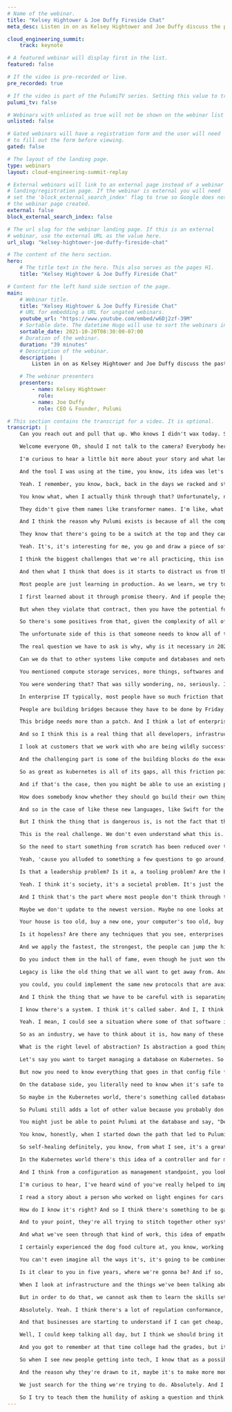```yaml
---
# Name of the webinar.
title: "Kelsey Hightower & Joe Duffy Fireside Chat"
meta_desc: Listen in on as Kelsey Hightower and Joe Duffy discuss the past, present, and future of the cloud infrastructure landscape.

cloud_engineering_summit:
    track: keynote

# A featured webinar will display first in the list.
featured: false

# If the video is pre-recorded or live.
pre_recorded: true

# If the video is part of the PulumiTV series. Setting this value to true will list the video in the "PulumiTV" section.
pulumi_tv: false

# Webinars with unlisted as true will not be shown on the webinar list
unlisted: false

# Gated webinars will have a registration form and the user will need
# to fill out the form before viewing.
gated: false

# The layout of the landing page.
type: webinars
layout: cloud-engineering-summit-replay

# External webinars will link to an external page instead of a webinar
# landing/registration page. If the webinar is external you will need
# set the 'block_external_search_index' flag to true so Google does not index
# the webinar page created.
external: false
block_external_search_index: false

# The url slug for the webinar landing page. If this is an external
# webinar, use the external URL as the value here.
url_slug: "kelsey-hightower-joe-duffy-fireside-chat"

# The content of the hero section.
hero:
    # The title text in the hero. This also serves as the pages H1.
    title: "Kelsey Hightower & Joe Duffy Fireside Chat"

# Content for the left hand side section of the page.
main:
    # Webinar title.
    title: "Kelsey Hightower & Joe Duffy Fireside Chat"
    # URL for embedding a URL for ungated webinars.
    youtube_url: "https://www.youtube.com/embed/w6Dj2zf-39M"
    # Sortable date. The datetime Hugo will use to sort the webinars in date order.
    sortable_date: 2021-10-20T08:30:00-07:00
    # Duration of the webinar.
    duration: "39 minutes"
    # Description of the webinar.
    description: |
        Listen in on as Kelsey Hightower and Joe Duffy discuss the past, present, and future of the cloud infrastructure landscape. Hear key insights from Kelsey on everything from best development practices to how to run an engineering that lives in the customer's shoes.

    # The webinar presenters
    presenters:
        - name: Kelsey Hightower
          role:
        - name: Joe Duffy
          role: CEO & Founder, Pulumi

# This section contains the transcript for a video. It is optional.
transcript: |
    Can you reach out and pull that up. Who knows I didn't wax today. So if I start sweating profusely they said, they can Photoshop that out. Do I look at just into this camera, is that okay. And then get back.

    Welcome everyone Oh, should I not talk to the camera? Everybody here already knows who you are not me. So I'll introduce myself. Kelsey. I think, I think you and I both sort of share a background in software engineering. We somehow found ourselves working a lot in the Cloud and infrastructure for the better part of the last decade.

    I'm curious to hear a little bit more about your story and what led you to an infrastructure and why are you excited about the Cloud? Yeah, a lot of people, you know, you start your career in tech mine in particular. Tech support, system administration and I'm talking about the type where you're SSH into servers, writing bash scripts. Those were the tools that I started on. And I remember around like the 2009, 2008 timeframe. And that's when I was introduced to that concept of configuration management. Yep.

    And the tool I was using at the time, you know, its idea was let's bring a real programming language with the DSL to this space and formalize the way we're thinking about automation. And that was kinda my introduction to infrastructure's code and I went to go work at that place. So I think that's where we have a lot of commonalities building tools to help people automate those infrastructures and, you know, since then I went full circle, you know, the whole container movement, this idea of even though we have infrastructure as code, should we think about changing the things that we're automating and deliver some new abstractions?

    Yeah. I remember, you know, back, back in the days we racked and stacked servers, and then suddenly you actually had a, an API that things were behind, what are some of the biggest changes that you've seen in the last 10 years since, since then.

    You know what, when I actually think through that? Unfortunately, not a lot. Because the fundamentals are roughly the same. If you think about the whole virtualization path, it's literally trying to mimic and recreate that physical world. But in more than a virtual sense, it was almost one-on-one to one mapping, still IP addresses and virtual machines and Linux operating systems. And so instead of racking and stacking, you literally do have people that have a console of all their servers.

    They didn't give them names like transformer names. I'm like, what are you doing? These are, you know, these are inanimate objects. Why are you naming them? But that's still a thing. So I think that the world, as much as it's changed at some level, a lot of the fundamentals are roughly the same and I think this is why it's still hard. You can't assume everyone has access to the Cloud and the new abstractions most of this work.

    And I think the reason why Pulumi exists is because of all the complexity of trying to take multiple systems that have evolved at different paces and try to automate them to make them feel like a single system. So I think the biggest changes that I've seen that are on the sides are the new abstractions. You know, the whole world talks about containerization, even with all the hype. I think the biggest thing that we've gained is more concrete abstractions like we have in the server world. When someone says that they rack and stack a server, they know it's going to be about 42 inches.

    They know that there's going to be a switch at the top and they can plug in an ethernet cable, pretty much everyone knows how to make one. So you have this level of consistency because we have shared vocabulary for that physical world. And now some of the newer attractions like containerization are given us the same thing at the application level. And now we have a much better target in Warsaw automate. Yep.

    Yeah. It's, it's interesting for me, you go and draw a piece of software or an architecture on a whiteboard. Often I find it's conceptually simple and then mapping that into the real world is where it gets messy. In a lot of that concept, you just mentioned everywhere it gets messy, you know, networking, storage. Why is it that the gap is so large and continues to be so large, do things like serverless and containers really promise to solve that gap?

    I think the biggest challenges that we're all practicing, this isn't a hard science where these things are universally true for everyone like security, isn't practiced the same by everyone. Some people need to take certain trade-offs and some people can't make those trade offs depending on the type of data that they're handling. So given that this is a practice, there is no static way of doing it. This idea that there's a way of doing it right. That's where I think a lot of times we get astray in the industry. So new tool shows up, we'll say, this is the right way of doing something, or we'll make a claim that this is the best practice.

    And then what I think that does is it starts to distract us from the reality is that every organization, every developer, every team, every situation is literally a practice. And we have certain tools at our disposal to allow us to practice. So the reason why it's hard is that different people are practicing based on their own unique situation. If you've never had a security incident before you have no practice. So this is why we're always learning on the fly.

    Most people are just learning in production. As we learn, we try to incorporate their feedback into the tools. And I think that's why it's hard and why it's never finished. Yep. When configuration management came on the scene.

    I first learned about it through promise theory. And if people they're not familiar with promise theory, I think the biggest learning there was, these are promises. We are trying to tell these systems how we would like them to behave. We're trying to write code that make them behave that way, but it's literally a promise and those promises are built on assumptions. We're assuming people won't type bad things into that little text box that we give them to put their first and last name in.

    But when they violate that contract, then you have the potential for the promise to be broken. And so I think the fact that we're still kind of operating in this mode of like promise theory, there was no way to have some guarantees that we all assume in certain walks of life. My observation is many more developers are getting hands, you know, their hands dirty or with the Cloud, and really learning more about the underlying infrastructure that powers their applications. And, and it actually, some of the aspects of distributed systems are as powerful in many ways as the quote business logic itself, because you can build these infinitely, scalable applications. How have you seen the role of the developer change in these last 10 years?

    So there's some positives from that, given the complexity of all of these systems and the amount of expertise it takes to operate at the top of the stack, you're a developer, you just want to write an app that people can just use, but that has to run on something.

    The unfortunate side of this is that someone needs to know all of this to be effective. This is the equivalent of asking someone who just wants to cook a dish like a chef, "Hey, before you start making that macaroni and cheese, we're gonna have to teach you how the power of good works. We're gonna have the teacher you how to run a gas pipeline to the restaurant. So you can actually have gas to create a flame in order to cook, oh yeah, Before you can use a pot, we're going to have to show you how to meld the port from raw metal." Like this is insane asking professionals to have to learn every part of the chain before they can be productive, has been a big productivity loss in lots of capital for the whole tech industry.

    The real question we have to ask is why, why is it necessary in 2021? I've been in industry for about 20 plus years. And I know some people have been at this for 30, 40 years. And if you asked them what they were working on then, and what we're working on now, it's very similar. And so I think the question is, is there hope in these mentioned serverless platforms where we say, if you want to send email, you can just use something like Gmail, for example. And that know how to set up a mail server and secure from spam.

    Can we do that to other systems like compute and databases and networking. And I think that is the promise that we talk about when we say things like serverless. And so, I think that where we're evolving is that people now respect how hard each of those layers are and giving that respect, I think the more people that learn the trade off. Are you willing to change the way you write applications to conform to the systems that are performing, that capture all the things we've learned, or do you want to do everything you want? And therefore, you're going to have to inherit the responsibility of building systems from scratch to do so.

    You mentioned compute storage services, more things, softwares and servers, effectively more things available on demand behind an API so that it's easy to use without having to care about how the abstraction works under the hood. What is the role of the infrastructure team in this kind of modern world where they're trying to empower developers more often than not? When I was driving on the way here I was asking a simple question's like, what, what is the asphalt made of, of the road that I was driving on? I Don't know.

    You were wondering that? That was silly wondering, no, seriously. I have no idea. I have no idea who made the concrete for the barriers so that I don't drive off the side. You don't know. Yeah. And that is a good sign of infrastructure. The people who work on that are invisible. And the only time we think about the freeways is when there's a traffic jam, there's a pothole, right? You have a car accident. So usually some thing as bad is triggering the thought process there.

    In enterprise IT typically, most people have so much friction that they're always thinking about it. There's never this idea that you can get in your car and just drive straight to your destination. In enterprise IT is like, "All right, there's only one lane and I know everyone's on it. And I don't think we fixed any of those potholes from the '80s, the '90s, the '00s. And then there's half built bridges.

    People are building bridges because they have to be done by Friday. The bridge is not even safe because you don't have time to test the bridge. And you're the first car on the bridge. And you're sitting there like, wow, I mean, this team has never built the bridge before. Is this even safe? And then you drive across it and you fall over and they say, "We'll fix it, we'll patch it."

    This bridge needs more than a patch. And I think a lot of enterprise IT systems have gone beyond where a patch is going to cut it. And so I think the biggest challenge we have in enterprise IT is number one, we're asking people to build systems they've never built before. We're asking people to kind of figure it out as they go, and then have another team trust that it's going to be stable, that they can rely on it in production. And then we're asking our customers to trust this fragile machine with my data, my ability to jump on an airplane, my medical records.

    And so I think this is a real thing that all developers, infrastructure folks are coming to terms with is that can we reliably build infrastructure, millions of companies all get to the same equal footing. And I think what we're learning as an industry is that answer is probably no. There's probably going to have to be some area where we can trust each other, just like the public highways. Let's get it right once. And ideally, if we build it in a way that's fairly flexible, large tractor trailers can pass through it. And even an electric bike, if need be.

    I look at customers that we work with who are being wildly successful, using things like GKE, you know, autopilot, using you know, Cloud spanner, big query, these hosted services where you don't have to be the expert in how to build reliable, robust infrastructure. You can depend on, you know, somebody who does that for a living. So that's certainly in my opinion, kinda plays a significant role in, in, in addressing some of this kind of to your point the challenge that I see often is what are the best practices for how to stitch these things together? How do people navigate that? It's a very complicated world. You know, we talk about the CNCF landscape and for those that have not seen that landscape in a long time, if you look at it, there's like 10,000 building blocks in there.

    And the challenging part is some of the building blocks do the exact same thing. And so now you have to make a decision, not just on all the layers, but which one of those building blocks, what are the best practices? And I think every five to 10 years ago, those best practices manifest themselves. Kubernetes and Kubernetes to me represents when you peel back the onion, it is the best practices of assembling a bunch of virtualization components and taming them in a way that you can use to deploy applications. But there's other things there, security, policy, where do you put your data? What part of the world do you run in for regulation purposes? Sometimes you need to run a multiple parts of the world at the same time. And this is where I think the serverless platform start to encode so, when people ask me, "What's next?" What's next can be identified by the things that are lacking from the current tools.

    So as great as kubernetes is all of its gaps, all this friction points, the things we're doing to solve that is the next thing. So I think when people say, what is the best practice, I always ask the customer, what are you trying to do, exactly? Not what everyone else is doing. What are you trying to do exactly? And the better that answer, the better the recommendation is. And typically where we can do and say, look, the thing you're trying to do, I'm gonna be honest with you. As unique as your idea is, I'm going to probably guess that it's doing the exact same thing that everybody else is doing.

    And if that's the case, then you might be able to use an existing platform, but you're going to have to conform a bit at your current, can't be wider than a lane. If you can shrink the size of your car down, I mean, you can get to a tractor trailer size so, you should be able to accommodate what you're trying to do. Then you can just use the same highway instead of attempting to try to build your own.

    How does somebody know whether they should go build their own thing versus just using off the shelf components? When, do you know your requirements are unique enough to go forge that path and try to build your own platform or build your own solution? A lot of these things are super domain specific. They're trying to address problems of the previous programming languages.

    And so in the case of like these new languages, like Swift for the apple ecosystem, if you want to write an application for the iPhone, then apple is going to say the best practices come in this framework. And that framework has a language called Swift. And if you learn it, we're going to make it real easier, easy as possible to write in a mobile app or iPhone. If you want to write something for the web, that's works across multiple browsers, then JavaScript's going to be your jam. And of course you get to these things like frameworks.

    But I think the thing that is dangerous is, is not the fact that their not invented here, you know, that lead to innovation sometimes you know, for a fact how something works and then you decide from an position of educated position and then you decide to strategically make a new thing. The problem though, is most people are not making educated decisions. Most people are just saying, I don't understand that. So I think the phrase is like not understood here. Right.

    This is the real challenge. We don't even understand what this is. So you find yourself actually reinventing the wheel because you never saw one. And I think that's the biggest challenge. So I think as engineers, what we have to do is be learning, what are the things that are available? How do they work and make a real evaluation of when should you depart? And I think it's getting even harder because a lot of the most successful projects are open source.

    So the need to start something from scratch has been reduced over time, I think now at this point, worst case, you can extend something that already exists to fit your needs. And I think the underlying systems are getting better at realizing that one size won't fit all. And there has to be natural extension points. And I think that's just where we are in 2021.

    Yeah, 'cause you alluded to something a few questions to go around, building half-built bridges and then you not feeling like people can finish or create the level of stability in the infrastructure that's actually required of the organization around them, is that, and you've told me, talked a lot of CTOs and advise them on these topics that, is that a cultural problem.

    Is that a leadership problem? Is it a, a tooling problem? Are the building blocks we're building on just fundamentally too shaky right now? Like what, what advice would you give to people to navigate that requirement to, you know, ship fast and break things without breaking them?

    Yeah. I think it's society, it's a societal problem. It's just the way humans work with systems, right? Typically we try to figure out and explore new things. And usually during that exploration phases, it's going to be less stable because we don't know, but we're still trying to explore and push things forward so maybe we go into places that no one's ever gone before and that's okay, that's healthy. But at some point, though, if you want other people to travel the same road, ideally you want to make sure that it's safe, it's sustainable and also think about who's going to maintain those roads if it's not you.

    And I think that's the part where most people don't think through these decisions. And so that's where we find ourselves in these tricky situations where I think the saying goes, "Most software is just abandoned." Right. Right. You launch it, you get some customers, you get some traction and then it gets a little stale.

    Maybe we don't update to the newest version. Maybe no one looks at it because it's working. And then a decade goes by and then you step back and say, "Yo, this is no longer secure." There are new ways of doing this and we haven't kept up incrementally. And you just look at this huge hill to climb so what most humans like to do, we start over.

    Your house is too old, buy a new one, your computer's too old, buy a new one. And the problem with software is it's not that easy to just say, "Let's just throw away the software and try to relearn everything that took us 20 years to encode into this application." So we don't necessarily have that luxury to just throw away all the software and create new ones, so I think that's the biggest challenge.

    Is it hopeless? Are there any techniques that you see, enterprises practicing to help deal with legacy and modernize legacy? And what is your advice to enterprise is dealing with that trail of legacy. I'm going down the dangerous sports analogy path but you know, like American football is typically someone will consider a young man's game and rookies are drafted every year with all this high potential.

    And we apply the fastest, the strongest, the people can jump the highest, score the most points. And then if they do a really good job of that, we induct them in the hall of fame and their careers, their legacy. And then they kind of fade off to the sunset and the new players arrive and we repeat this process every season. And then you have people like, Tom Brady who are playing into their forties. And do you look at him because of his age and say, "He's a legacy football player."

    Do you induct them in the hall of fame, even though he just won the super bowl? Do you say that this is the end of his career? And I think the way we look at software, even just like the word legacy, we don't necessarily use it in a positive way when we talk about software. Yep

    Legacy is like the old thing that we all want to get away from. And the truth is it still works. And I think the maturity part of software that needs to, the discipline needs to be, who maintains it, who updates it. If you learn a new practice, for example, in some of the old stuff that runs on the mainframe, could you add health checks to it? Sure.

    you could, you could implement the same new protocols that are available on Cloud native based systems. And I think it's just the maturity of understanding the platform and the fundamentals can be separated. You can implement most of the fundamentals on any platform. So I think that's the part where as an industry, we could do a lot better by not classifying these systems by their age, but asking ourselves, like in the case of IBM, when the new mainframe rolls out, will it be able to support these new practices and fundamentals, when the answer is yes, then we can evolve that software to incorporate those versus abandoning ship and going, hunting for a new platform. And the way I like to frame it is all the new stuff that we're working on, if we're lucky, it'll be around long enough for other people to hate it.

    And I think the thing that we have to be careful with is separating the fundamentals from the platform, right? And the fundamentals and best practices evolve over time. And when you think about it, you can take those fundamentals and best practices and apply them to pretty much any platform. So I think the goal really is to not necessarily think about them as legacy versus new versus Cloud native, but to ask ourselves if this platform is capable of running these new fundamentals. Yeah. It's, it's interesting.

    I know there's a system. I think it's called saber. And I, I think a lot of airlines still use Saber and it was probably written in Fortran or something. I'm probably making it up, but I have to imagine given the high availability requirements of that system and the fact that it's available through modern web interfaces, there's probably a rest API, there's probably health checks for all I know it's actually using containers somewhere under the hood. And to your point, it's solving a business problem. Why go reinvent the wheel when the thing actually works?

    Yeah. I mean, I could see a situation where some of that software is unsuited for, you know, certain capacity needs. You know, I think when the internet came around, it put a lot of stress on some of these existing systems. Some of them didn't even support these protocols like, TCP/IP. And so that means that those systems do have to evolve, where things start to get dangerous though, is when those systems get so old where there's no one that knows how to operate them, that education part so we didn't really talk too much about as a industry, who's teaching new developers, Fortran, and then you have a problem over time where, when you're trying to hire people to come work on one of these airlines systems, and there's only like 10 people in the world that can do that, that's a major problem.

    So as an industry, we have to think about it is, how many of these systems exist? And then how do we make sure that there's a healthy group of people who can manage those systems? And then how is that relationship with those vendors? Right? Because sometimes, and we've seen it in the past, When a vendor throws up their hands and says, "We're no longer maintaining this software." And we saw that a lot with proprietary software in the past, and there was no way for someone else to pick up and continue on. So this is why I think open source is a really big, important element to this because even if one company stops developing that technology, well, maybe another community can pick it up and train that next generation to keep these systems alive and evolving over time.

    What is the right level of abstraction? Is abstraction a good thing when it comes to infrastructure or a bad thing, because we all know, you know, abstractions can be leaky and when they leak it can be painful. And at that point you might just wish that you had coded to the underlying raw concepts, under the, whether it's VMs or what have you, how do you know which level of obstruction to pick both as a developer, but also as an infrastructure person who's trying to ship a platform to enable your team.

    Let's say you want to target managing a database on Kubernetes. So you take Pulumi maybe use Pulumi to provision the cluster. All right, cool points. You might use Pulumi to install the database. Great.

    But now you need to know everything that goes in that config file for that particular database, you need to know how to safely back up the database. When there's a new version of that database, you need to understand how to roll it out safely. And when you look at Pulumi, luckily it's powerful enough for you to articulate all of these nuances. But the reality is you're building a very complex state machine from the outside. And the reason why I picked something like a database is it's infinitely harder than like the web applications people build today.

    On the database side, you literally need to know when it's safe to upgrade that database, 'cause once you lose the data, then all bets are off. So in the world that Pulumi, you can get really far from brute force. So then you ask yourself, is there a better way, because we're now we're linking to many of the details, and maybe you're going to ask a developer to configure some of these knobs that should actually be inside of the system. So where do you put it? And I think the evolution where people explore is like, maybe we put it in the platform. Some people would argue, maybe we tell Kubernetes to have better extractions for running a database.

    So maybe in the Kubernetes world, there's something called database object, and you can give it a database service and it will do all the right things in terms of generically, attaching data, detaching and attaching things, when things crash or come back alive, but it'll never be perfect for every single database. Then you can teach Pulumi to target this Kubernetes database object. And so your Pulumi code shrinks way down because you're dealing with a much cleaner obstruction. Now there's still going to be integration works. They're gonna have to take that database username and give it to another system.

    So Pulumi still adds a lot of other value because you probably don't want the database passing out passwords to other systems. They're still going to be ruined for this second tier orchestration. But then there comes a time where you say, "What happens when the database gets way more complex and should that database then take on the responsibility of having its own API for doing things like backups and self-healing or growing its cluster horizontally versus forcing Kubernetes to do it generically. And in that mode, then we start to get this nice system of flow is when we learn new patterns, we can decide at what layer to put those patterns. And I think to wrap it up is maybe over time, those databases get so powerful in terms of their automation hooks that they expose.

    You might just be able to point Pulumi at the database and say, "Deploy yourself to Kubernetes." Right? That's the extreme side of it. So I think that's where as an industry, we rustle, where do we put these things? And also you gotta be careful, you know, what if you start to put automation hooks for platforms that aren't very popular, do you have automation hooks for Kubernetes, Nomad, Cloud Run and five other systems? That's going to be the biggest challenge? Where do you place your bets? Yep. Yeah. It's interesting working in the infrastructure's code space.

    You know, honestly, when I started down the path that led to Pulumi, I didn't know, I would end up in infrastructure's code. It turned out that, that is a highly programmable way to stitch together the building blocks. But one of the key traits is that it is goal, state driven. You declare what you would like, and then you let an Oracle, IEA and infrastructure's code engine figure out how to converge the current state to your desired state and leave the reliability and all the security elements and everything else to that Oracle so that you don't have to open and code it yourself. Kubernetes was built around this fundamental concept of eventual consistency, goal, state driven configuration, a control loop that can continually converge towards that, even in the case of unexpected failure.

    So self-healing definitely, you know, from what I see, it's a great kind of goalpost for what excellent, you know, infrastructure self-healing systems looks like. Do you think that the Kubernetes control plane is at the end of the day where the dust settles and that is going to be the thing that rules the world of infrastructure management. It's a good checkpoint for all the things we learned before Kubernetes. And I think what people are starting to understand about complexity is it will live somewhere. And when Kubernetes brought to the table was being very explicit about where it lives.

    In the Kubernetes world there's this idea of a controller and for most people and the things that you get out of Kubernetes in the box, out of the box, you know, the ability to configure and manage load balancers, to deploy containerized applications. Those control loops is where the complexity lives 'cause if you look in there, you'll see just how complex it is to support all of these low balancers that is forced to support. But since we encapsulate the complexity, we don't run away from it. We encapsulate it and be very explicit. And by being explicit, we created an API and that API is what we call that Kubernetes resource model.

    And I think from a configuration as management standpoint, you look at that and say, "yes, I can deal with this explicit API versus having to reinvent the stuff that we see in that black box inside of those controllers." So I do think Kubernetes has brought this very clear direction for infrastructure. We too can benefit from control planes that have APIs and intentionality. And then we can put the complexity in a box, but this time a box with an API, I think that pattern, that formula is here to stay and we're going to see that apply to other systems. So whether Kubernetes sticks around or not, that pattern will stay with us.

    I'm curious to hear, I've heard wind of you've really helped to improve the usability of some of the abstractions that your team is shipping at Google through I think you call it empathetic engineering or something along those lines. Could you talk a little bit about that? And maybe some of the lessons learned that the audience might be able to take home with them.

    I read a story about a person who worked on light engines for cars. The person had no driver's license, and this is like a weird scenario. It's like, how do you know that you've built a great engine if you've never driven a car? And so I think there's a little bit of empathy that goes into the thing that I'm working on.

    How do I know it's right? And so I think there's something to be gained from using the thing, so in our industry for a very long time, we have that concept of dogfooding, using your own stuff and then you create this very organic feedback loop. It turns out for the Cloud. That's not enough, actually. It turns out in the Cloud, we have thousands and thousands and 10s of thousands of customers that are all coming at this from a different angle of practice. And they all need something different.

    And to your point, they're all trying to stitch together other systems from other vendors. And so without experiencing that yourself, you could be working on one component, let's call it GKE, you could be doing a really great job, best Kubernetes offering ever. But what is it like to use Kubernetes, plus Spanner, plus CloudFlare, plus this DNS service, that might be so much friction that one way to quickly elevate someone's understanding of that world is to put them in the customer's shoes. So empathetic engineering is really about how do you change the person that's writing the software. Right? We can all get formalized specs of what to build, but how do you do it with empathy, right? I want to know who am I building this for? What will their real experience be like? And so in order to create that, we try to give people opportunities, whether they embed with the customer and build something together, maybe support a system or the pager, or try to solve a problem using the exact same paths available to our customers.

    And what we've seen through that kind of work, this idea of empathetic engineering is when you go back to your keyboard, that becomes permanent. When you say something is done, your definition of done has changed because now it includes the customer's perspective. So that's what empathetic engineering's all about, it's giving people the space and the opportunity and rewarding that discipline of understanding what it's like for real people to use what you're working on in real settings.

    I certainly experienced the dog food culture at, you know, working at Microsoft where sometimes it's painful, right? You're using software that clearly isn't quite there yet, but that's part of the process of helping to get it there. But the point around Cloud, I mean, it's highly fractal.

    You can't even imagine all the ways it's, it's going to be combined and used, thousands of services, you know, customers using it at different scale. It's, it's definitely, you know, a difficult world. So I love the concept of empathetic engineering, I think I'll have to borrow that. So, I'll ask you a potentially dangerous question, but you can, you can take it or not, if you'd like. Prediction, a lot has changed even in the last few years alone.

    Is it clear to you in five years, where we're gonna be? And if so, what does that world look like? Given the history of other areas like electricity, you turn on the light switch, it tends to come on, the light does. That's the type of interfaces that most people want. I want to reduce the number of options I have to make something work. If you wanna get advanced you can get a dimmer. I can turn it down to something, but the interfaces get simpler as we understand the problem space much better.

    When I look at infrastructure and the things we've been talking about today, we don't have a lot of options for people who want to flip up light switches. We're asking everyone to learn how to build power grids right now, and that can't work. That's not going to ever scale to where we want to be, because I think what we want to do is go from, I think there was a time period during my career where the goal was to get the next million developers. At some point, you're going to have a billion developers, right? These are people interfacing and customizing their own tools, right? You customize your budget, you customize your financial apps. All of these new tools are allowing customers to be programmers of their own domains.

    But in order to do that, we cannot ask them to learn the skills set of the people we've been addressing so far. So I think everything will eventually evolve to this ultimate utility that will allow 85%, 95% of people to build and deliver things safely and conform to all those global things. So pick a topic, look at where we are today. Look at the problems preventing mass adoption. And I think that's where the opportunities will lie.

    Absolutely. Yeah. I think there's a lot of regulation conformance, governments being more involved, green energy, I love, you know, a lot of the carbon neutral emission commitments that folks like Google Cloud and other Cloud providers have made. The climate one is interesting because it's one of these things that now, you know, whether you were fearful of floods and forest fires, some people that wasn't enough. But I think now you're starting to see this situation where business interests now are merging with some of these things that should have been the forcing function all along.

    And that businesses are starting to understand if I can get cheap, renewable, sustainable power, then I can actually grow my data center footprint. I can have more powerful machine learning models and keep the cost down. So I think now that these interests aligned, you're starting to see a lot more investment in those areas. And I think that does accelerate some of these technology advances that we've seen. Yeah.

    Well, I could keep talking all day, but I think we should bring it home with one final question. One thing that's amazing that I know you do a lot is help mentor people, help them early in career, later in career, take me into of those mentoring sessions. Like, somebody who's new to the space, that's listening into this talk. What advice would you have for them? So this one like touches the soul because we all remember how we got into tech. And for me, it was really going to a bookstore and on my mom's living room floor, flipping through that book.

    And you got to remember at that time college had the grades, but it wasn't something I saw myself doing. I didn't know a lot of people in other professional roles like doctors, lawyers, software engineers, that wasn't a thing in my viewpoint. So flipping through that book was in some ways, hope that you could learn the things in this book and you can enter this profession that had less gatekeeping than all the other ones and they paid well and you can actually choose to change your own destiny. And so, I remember what it was like going through acquiring that knowledge and then translating that knowledge into a career and the agency that comes from having a career that pays well. But you can change a bunch of things, not just for yourself, your family and the people around you.

    So when I see new people getting into tech, I know that as a possible outcome, look at the demand for people who do this and the way it's looking, it's going to continue to grow. So the other thing that I realized is that this is hard. If it was easy, I don't know if everybody would want to do it. I don't know if they would pay the way. So what I, what I tried to explain to them is realize that they're probably drawn to this area for a reason.

    And the reason why they're drawn to it, maybe it's to make more money or maybe they really liked doing it. But the thing that's going to be sustainable is the discipline that you're going to be learning forever. I don't care if you have a computer science degree, I don't care if you're self-taught and maybe you payed a couple of thousand dollars to go to the local code school. You're going to be learning for the rest of your career. And then I try to make sure that we can demystify that, as a senior software engineer and I'm pretty sure you do it too.

    We just search for the thing we're trying to do. Absolutely. And I have this saying, No shame "Good developers copy, great developers paste." You don't have to learn all this stuff by yourself. There is nothing in human society where typically people learn everything by themselves, that will be incredibly wasteful.

    So I try to teach them the humility of asking a question and think of anyone that takes the time to give you the answer is an investment in that skillset. So you can have agency on your own career and your own life. So when I think about mentoring someone, I think about being responsible for this person, the whole person, not just the engineer that they're inspiring to be, but the whole person who will be someone who can use these skills and everything that comes with it. Well, what a note to end on, thank you, Kelsey Hightower, it's been inspirational and informational and a lot of fun. Thanks for having me. Thanks a lot.
---
```

